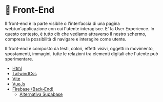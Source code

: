 # 🚪 Front-End

Il front-end è la parte visibile o l'interfaccia di una pagina web/un'applicazione con cui l'utente interagisce. E' la User Experience. In questo contesto, è tutto ciò che vediamo attraverso il nostro schermo, compresa la possibilità di navigare e interagire come utente. 

Il front-end è composto da testi, colori, effetti visivi, oggetti in movimento, spostamenti, immagini, tutte le relazioni tra elementi digitali che l'utente può sperimentare.  

- [Html](https://www.html.it)
- [TailwindCss](https://tailwindcss.com/)
- [Vite](https://vitejs.dev/)
- [VueJs](https://vuejs.org/)
- [Firebase (Back-End)](https://firebase.google.com/)
    - [Alternativa Supabase](https://supabase.com/)